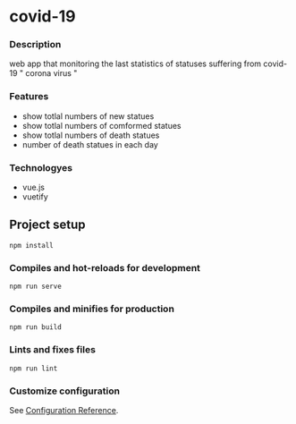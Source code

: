 
# covid-19
### Description 
web app that monitoring the last statistics of  statuses suffering from covid-19 " corona virus "
### Features
* show totlal numbers of new statues
* show totlal numbers of comformed statues
* show totlal numbers of death statues 
* number of death statues in each day 
### Technologyes 
* vue.js 
* vuetify


## Project setup
```
npm install
```

### Compiles and hot-reloads for development
```
npm run serve
```

### Compiles and minifies for production
```
npm run build
```

### Lints and fixes files
```
npm run lint
```

### Customize configuration
See [Configuration Reference](https://cli.vuejs.org/config/).
